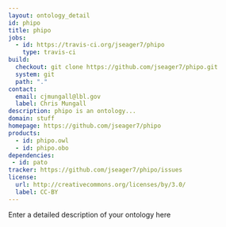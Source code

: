 ```yaml
---
layout: ontology_detail
id: phipo
title: phipo
jobs:
  - id: https://travis-ci.org/jseager7/phipo
    type: travis-ci
build:
  checkout: git clone https://github.com/jseager7/phipo.git
  system: git
  path: "."
contact:
  email: cjmungall@lbl.gov
  label: Chris Mungall
description: phipo is an ontology...
domain: stuff
homepage: https://github.com/jseager7/phipo
products:
  - id: phipo.owl
  - id: phipo.obo
dependencies:
 - id: pato
tracker: https://github.com/jseager7/phipo/issues
license:
  url: http://creativecommons.org/licenses/by/3.0/
  label: CC-BY
---
```


Enter a detailed description of your ontology here
